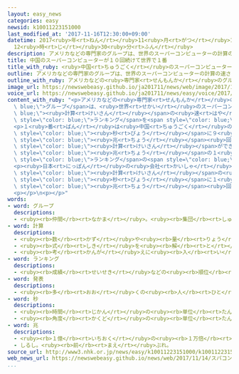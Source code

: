 ```yaml
---
layout: easy_news
categories: easy
newsid: k10011223151000
last_modified_at: '2017-11-16T12:30:00+09:00'
datetime: 2017<ruby>年<rt>ねん</rt></ruby>11<ruby>月<rt>がつ</rt></ruby>16<ruby>日<rt>にち</rt></ruby>
  12<ruby>時<rt>じ</rt></ruby>30<ruby>分<rt>ふん</rt></ruby>
description: アメリカなどの専門家のグループは、世界のスーパーコンピューターの計算の速さを比べて、ランキングを発表しました。
title: 中国のスーパーコンピューターが１０回続けて世界で１番
title_with_ruby: <ruby>中国<rt>ちゅうごく</rt></ruby>のスーパーコンピューターが１０<ruby>回<rt>かい</rt></ruby><ruby>続<rt>つづ</rt></ruby>けて<ruby>世界<rt>せかい</rt></ruby>で１<ruby>番<rt>ばん</rt></ruby>
outline: アメリカなどの専門家のグループは、世界のスーパーコンピューターの計算の速さを比べて、ランキングを発表しました。
outline_with_ruby: アメリカなどの<ruby>専門家<rt>せんもんか</rt></ruby>のグループは、<ruby>世界<rt>せかい</rt></ruby>のスーパーコンピューターの<ruby>計算<rt>けいさん</rt></ruby>の<ruby>速<rt>はや</rt></ruby>さを<ruby>比<rt>くら</rt></ruby>べて、ランキングを<ruby>発表<rt>はっぴょう</rt></ruby>しました。
image_url: https://newswebeasy.github.io/ja201711/news/web/image/2017/11/14/K10011223151_1711141751_1711141751_01_02.jpg
voice_url: https://newswebeasy.github.io/ja201711/news/easy/voice/2017/11/16/k10011223151000.mp3
content_with_ruby: "<p>アメリカなどの<ruby>専門家<rt>せんもんか</rt></ruby>の<span style=\"color:\
  \ blue;\">グループ</span>は、<ruby>世界<rt>せかい</rt></ruby>のスーパーコンピューターの<span style=\"color:\
  \ blue;\"><ruby>計算<rt>けいさん</rt></ruby></span>の<ruby>速<rt>はや</rt></ruby>さを<ruby>比<rt>くら</rt></ruby>べて、<span\
  \ style=\"color: blue;\">ランキング</span>を<span style=\"color: blue;\"><ruby>発表<rt>はっぴょう</rt></ruby></span>しました。</p>\n\
  <p>１<ruby>番<rt>ばん</rt></ruby>は<ruby>中国<rt>ちゅうごく</rt></ruby>の「<ruby>神威<rt>しんい</rt></ruby>・<ruby>太湖之光<rt>たいこのひかり</rt></ruby>」で、１<span\
  \ style=\"color: blue;\"><ruby>秒<rt>びょう</rt></ruby></span>に９<ruby>京<rt>けい</rt></ruby>３０００<span\
  \ style=\"color: blue;\"><ruby>兆<rt>ちょう</rt></ruby></span><ruby>回<rt>かい</rt></ruby>の<span\
  \ style=\"color: blue;\"><ruby>計算<rt>けいさん</rt></ruby></span>ができます。１<ruby>京<rt>けい</rt></ruby>は１<span\
  \ style=\"color: blue;\"><ruby>兆<rt>ちょう</rt></ruby></span>の１<ruby>万<rt>まん</rt></ruby><ruby>倍<rt>ばい</rt></ruby>です。<span\
  \ style=\"color: blue;\">ランキング</span>の<span style=\"color: blue;\"><ruby>発表<rt>はっぴょう</rt></ruby></span>は１<ruby>年<rt>ねん</rt></ruby>に２<ruby>回<rt>かい</rt></ruby>あって、<ruby>中国<rt>ちゅうごく</rt></ruby>は２０１３<ruby>年<rt>ねん</rt></ruby>６<ruby>月<rt>がつ</rt></ruby>から１０<ruby>回<rt>かい</rt></ruby><ruby>続<rt>つづ</rt></ruby>けて１<ruby>番<rt>ばん</rt></ruby>です。</p>\n\
  <p><ruby>日本<rt>にっぽん</rt></ruby>の<ruby>会社<rt>かいしゃ</rt></ruby>が<ruby>作<rt>つく</rt></ruby>った「Ｇｙｏｕｋｏｕ（<ruby>暁光<rt>ぎょうこう</rt></ruby>）」の<span\
  \ style=\"color: blue;\"><ruby>計算<rt>けいさん</rt></ruby></span>の<ruby>速<rt>はや</rt></ruby>さは１<span\
  \ style=\"color: blue;\"><ruby>秒<rt>びょう</rt></ruby></span>に１<ruby>京<rt>けい</rt></ruby>９１４０<span\
  \ style=\"color: blue;\"><ruby>兆<rt>ちょう</rt></ruby></span><ruby>回<rt>かい</rt></ruby>で、４<ruby>番<rt>ばん</rt></ruby>になりました。</p>\n\
  <p></p>\n<p></p>"
words:
- word: グループ
  descriptions:
  - <ruby><rb>仲間</rb><rt>なかま</rt></ruby>。<ruby><rb>集団</rb><rt>しゅうだん</rt></ruby>。
- word: 計算
  descriptions:
  - <ruby><rb>数</rb><rt>かず</rt></ruby>や<ruby><rb>量</rb><rt>りょう</rt></ruby>を<ruby><rb>数</rb><rt>かぞ</rt></ruby>えること。
  - <ruby><rb>式</rb><rt>しき</rt></ruby>を<ruby><rb>解</rb><rt>と</rt></ruby>いて、<ruby><rb>答</rb><rt>こた</rt></ruby>えを<ruby><rb>出</rb><rt>だ</rt></ruby>すこと。
  - <ruby><rb>考</rb><rt>かんが</rt></ruby>えに<ruby><rb>入</rb><rt>い</rt></ruby>れておくこと。
- word: ランキング
  descriptions:
  - <ruby><rb>成績</rb><rt>せいせき</rt></ruby>などの<ruby><rb>順位</rb><rt>じゅんい</rt></ruby>。<ruby><rb>等級</rb><rt>とうきゅう</rt></ruby>。
- word: 発表
  descriptions:
  - <ruby><rb>多</rb><rt>おお</rt></ruby>くの<ruby><rb>人</rb><rt>ひと</rt></ruby>に<ruby><rb>広</rb><rt>ひろ</rt></ruby>く<ruby><rb>知</rb><rt>し</rt></ruby>らせること。
- word: 秒
  descriptions:
  - <ruby><rb>時間</rb><rt>じかん</rt></ruby>の<ruby><rb>単位</rb><rt>たんい</rt></ruby>。１<ruby><rb>分</rb><rt>ぷん</rt></ruby>の６０<ruby><rb>分</rb><rt>ぶん</rt></ruby>の１。
  - <ruby><rb>角度</rb><rt>かくど</rt></ruby>の<ruby><rb>単位</rb><rt>たんい</rt></ruby>。１<ruby><rb>分</rb><rt>ぷん</rt></ruby>の６０<ruby><rb>分</rb><rt>ぶん</rt></ruby>の１。
- word: 兆
  descriptions:
  - <ruby><rb>１億</rb><rt>いちおく</rt></ruby>の<ruby><rb>１万倍</rb><rt>いちまんばい</rt></ruby>。
  - しるし。<ruby><rb>前</rb><rt>まえ</rt></ruby>ぶれ。
source_url: http://www3.nhk.or.jp/news/easy/k10011223151000/k10011223151000.html
web_news_url: https://newswebeasy.github.io/news/web/2017/11/14/スパコン世界ランク-中国勢が10期連続で1位-日本勢4位
...
```

